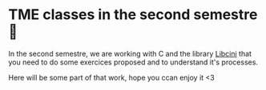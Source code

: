  # TME classes in the second semestre :blue_heart: 


In the second semestre, we are working with C and the library <a  target="_blank" href="https://github.com/wegank/libcini">Libcini</a> that you need to do some exercices proposed and to understand it's processes.

Here will be some part of that work, hope you ccan enjoy it <3